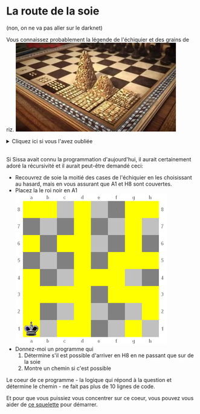 # La route de la soie

(non, on ne va pas aller sur le darknet)

Vous connaissez probablement la légende de l'échiquier et des grains de riz.
![](sissa.webp)
<details>
<summary>Cliquez ici si vous l'avez oubliée</summary>
En Inde, le roi Belkib (ou Bathait), qui s'ennuie à la cour, demande qu'on lui invente un jeu pour le distraire. Le sage Sissa invente alors un jeu d'échecs, ce qui ravit le roi. Pour remercier Sissa, le roi lui demande de choisir sa récompense, aussi fastueuse qu'elle puisse être. Sissa choisit de demander au roi de prendre le plateau du jeu et, sur la première case, poser un grain de riz, ensuite deux sur la deuxième, puis quatre sur la troisième, et ainsi de suite, en doublant à chaque fois le nombre de grains de riz que l’on met. Le roi et la cour sont amusés par la modestie de cette demande. Mais lorsqu'on la met en œuvre, on s'aperçoit qu'il n'y a pas assez de grains de riz dans tout le royaume pour la satisfaire2,3.

Si l'on se base sur la production annuelle de riz (479 millions de tonnes de riz usiné en 2014 ), il faudrait un peu moins de 1 500 ans pour réunir tous les grains de riz nécessaires à la réalisation de ce problème (à raison de 0,04 g par grain de riz). Mais si l'on considère le temps de conservation du riz qui est d'un peu plus de 30 ans, il serait en réalité impossible de fournir le riz nécessaire à ce problème, à moins d'augmenter la production de riz d'au moins 5 100 %, soit de multiplier la production par 52.  
_(source: [wikipedia](https://fr.wikipedia.org/wiki/Probl%C3%A8me_de_l%27%C3%A9chiquier_de_Sissa))_
</details>
&nbsp;

Si Sissa avait connu la programmation d'aujourd'hui, il aurait certainement adoré la récursivité et il aurait peut-être demandé ceci:

- Recouvrez de soie la moitié des cases de l'échiquier en les choisissant au hasard, mais en vous assurant que A1 et H8 sont couvertes.
- Placez la le roi noir en A1  
![](checkerboard.gif)
- Donnez-moi un programme qui 
  1. Détermine s'il est possible d'arriver en H8 en ne passant que sur de la soie
  1. Montre un chemin si c'est possible

Le coeur de ce programme - la logique qui répond à la question et détermine le chemin - ne fait pas plus de 10 lignes de code.

Et pour que vous puissiez vous concentrer sur ce coeur, vous pouvez vous aider de [ce squelette](silkroadSol.zip) pour démarrer.
